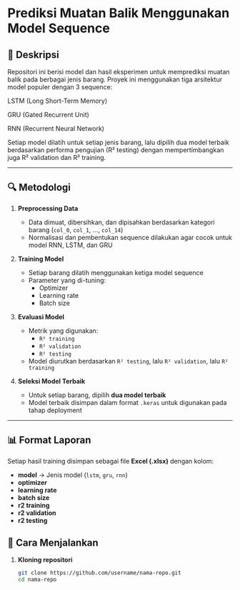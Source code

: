 # Prediksi Muatan Balik Menggunakan Model Sequence
## 📌 Deskripsi
Repositori ini berisi model dan hasil eksperimen untuk memprediksi muatan balik pada berbagai jenis barang.
Proyek ini menggunakan tiga arsitektur model populer dengan 3 sequence:

LSTM (Long Short-Term Memory)

GRU (Gated Recurrent Unit)

RNN (Recurrent Neural Network)

Setiap model dilatih untuk setiap jenis barang, lalu dipilih dua model terbaik berdasarkan performa pengujian (R² testing) dengan mempertimbangkan juga R² validation dan R² training.


---

## 🔍 Metodologi
1. **Preprocessing Data**  
   - Data dimuat, dibersihkan, dan dipisahkan berdasarkan kategori barang (`col_0`, `col_1`, ..., `col_14`)  
   - Normalisasi dan pembentukan sequence dilakukan agar cocok untuk model RNN, LSTM, dan GRU  

2. **Training Model**  
   - Setiap barang dilatih menggunakan ketiga model sequence  
   - Parameter yang di-tuning:
     - Optimizer
     - Learning rate
     - Batch size

3. **Evaluasi Model**  
   - Metrik yang digunakan:
     - `R² training`
     - `R² validation`
     - `R² testing`
   - Model diurutkan berdasarkan `R² testing`, lalu `R² validation`, lalu `R² training`  

4. **Seleksi Model Terbaik**  
   - Untuk setiap barang, dipilih **dua model terbaik**  
   - Model terbaik disimpan dalam format `.keras` untuk digunakan pada tahap deployment  

---

## 📊 Format Laporan
Setiap hasil training disimpan sebagai file **Excel (.xlsx)** dengan kolom:
- **model** → Jenis model (`lstm`, `gru`, `rnn`)
- **optimizer**
- **learning rate**
- **batch size**
- **r2 training**
- **r2 validation**
- **r2 testing**


## 🚀 Cara Menjalankan
1. **Kloning repositori**
   ```bash
   git clone https://github.com/username/nama-repo.git
   cd nama-repo
